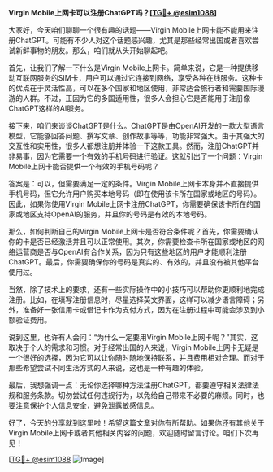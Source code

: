 **Virgin Mobile上网卡可以注册ChatGPT吗？[[TG💪+ @esim1088](https://t.me/s/esim1088)]**

大家好，今天咱们聊聊一个很有趣的话题——Virgin Mobile上网卡能不能用来注册ChatGPT。可能有不少人对这个话题感兴趣，尤其是那些经常出国或者喜欢尝试新鲜事物的朋友。那么，咱们就从头开始聊起吧。

首先，让我们了解一下什么是Virgin Mobile上网卡。简单来说，它是一种提供移动互联网服务的SIM卡，用户可以通过它连接到网络，享受各种在线服务。这种卡的优点在于灵活性高，可以在多个国家和地区使用，非常适合旅行者和需要国际漫游的人群。不过，正因为它的多国适用性，很多人会担心它是否能用于注册像ChatGPT这样的AI服务。

接下来，咱们来谈谈ChatGPT是什么。ChatGPT是由OpenAI开发的一款大型语言模型，它能够回答问题、撰写文章、创作故事等等，功能非常强大。由于其强大的交互性和实用性，很多人都想注册并体验一下这款工具。然而，注册ChatGPT并非易事，因为它需要一个有效的手机号码进行验证。这就引出了一个问题：Virgin Mobile上网卡能否提供一个有效的手机号码呢？

答案是：可以，但需要满足一定的条件。Virgin Mobile上网卡本身并不直接提供手机号码，但它允许用户购买本地号码（即在使用该卡所在国家或地区的号码）。因此，如果你使用Virgin Mobile上网卡注册ChatGPT，你需要确保该卡所在的国家或地区支持OpenAI的服务，并且你的号码是有效的本地号码。

那么，如何判断自己的Virgin Mobile上网卡是否符合条件呢？首先，你需要确认你的卡是否已经激活并且可以正常使用。其次，你需要检查卡所在国家或地区的网络运营商是否与OpenAI有合作关系，因为只有这些地区的用户才能顺利注册ChatGPT。最后，你需要确保你的号码是真实的、有效的，并且没有被其他平台使用过。

当然，除了技术上的要求，还有一些实际操作中的小技巧可以帮助你更顺利地完成注册。比如，在填写注册信息时，尽量选择英文界面，这样可以减少语言障碍；另外，准备好一张信用卡或借记卡作为支付方式，因为在注册过程中可能会涉及到小额验证费用。

说到这里，也许有人会问：“为什么一定要用Virgin Mobile上网卡呢？”其实，这取决于个人的需求和习惯。对于经常出国的人来说，Virgin Mobile上网卡无疑是一个很好的选择，因为它可以让你随时随地保持联系，并且费用相对合理。而对于那些希望尝试不同生活方式的人来说，这也是一种有趣的体验。

最后，我想强调一点：无论你选择哪种方法注册ChatGPT，都要遵守相关法律法规和服务条款。切勿尝试任何违规行为，以免给自己带来不必要的麻烦。同时，也要注意保护个人信息安全，避免泄露敏感信息。

好了，今天的分享就到这里啦！希望这篇文章对你有所帮助。如果你还有其他关于Virgin Mobile上网卡或者其他相关内容的问题，欢迎随时留言讨论。咱们下次再见！

[[TG💪+ @esim1088](https://t.me/s/esim1088) ![Image](https://i.postimg.cc/4NQfJmqS/Snipaste-2025-05-13-00-14-12.png)]
